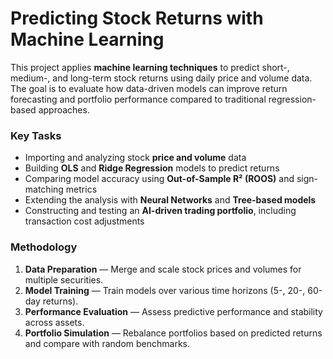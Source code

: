 # Predicting Stock Returns with Machine Learning

This project applies **machine learning techniques** to predict short-, medium-, and long-term stock returns using daily price and volume data. The goal is to evaluate how data-driven models can improve return forecasting and portfolio performance compared to traditional regression-based approaches.

### Key Tasks
- Importing and analyzing stock **price and volume** data  
- Building **OLS** and **Ridge Regression** models to predict returns  
- Comparing model accuracy using **Out-of-Sample R² (ROOS)** and sign-matching metrics  
- Extending the analysis with **Neural Networks** and **Tree-based models**  
- Constructing and testing an **AI-driven trading portfolio**, including transaction cost adjustments  

### Methodology
1. **Data Preparation** — Merge and scale stock prices and volumes for multiple securities.  
2. **Model Training** — Train models over various time horizons (5-, 20-, 60-day returns).  
3. **Performance Evaluation** — Assess predictive performance and stability across assets.  
4. **Portfolio Simulation** — Rebalance portfolios based on predicted returns and compare with random benchmarks.  

